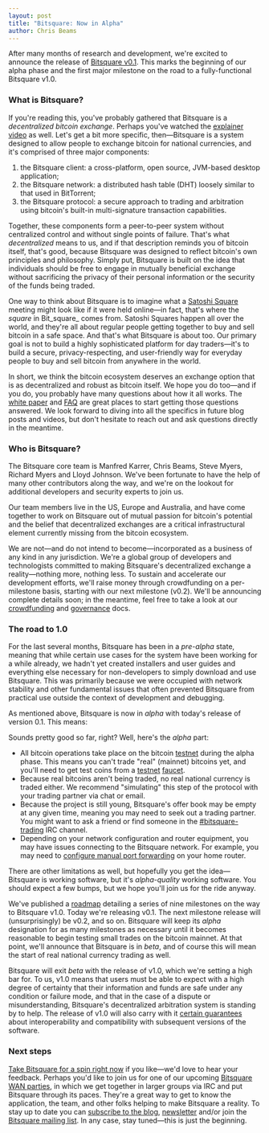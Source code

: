 ```yaml
---
layout: post
title: "Bitsquare: Now in Alpha"
author: Chris Beams
---
```

After many months of research and development, we're excited to announce the release of [Bitsquare v0.1][1]. This marks the beginning of our alpha phase and the first major milestone on the road to a fully-functional Bitsquare v1.0.

### What is Bitsquare?

If you're reading this, you've probably gathered that Bitsquare is a _decentralized bitcoin exchange_. Perhaps you've watched the [explainer video][2] as well. Let's get a bit more specific, then—Bitsquare is a system designed to allow people to exchange bitcoin for national currencies, and it's comprised of three major components:

 1. the Bitsquare client: a cross-platform, open source, JVM-based desktop application;
 2. the Bitsquare network: a distributed hash table (DHT) loosely similar to that used in BitTorrent;
 3. the Bitsquare protocol: a secure approach to trading and arbitration using bitcoin's built-in multi-signature transaction capabilities.

Together, these components form a peer-to-peer system without centralized control and without single points of failure. That's what _decentralized_ means to us, and if that description reminds you of bitcoin itself, that's good, because Bitsquare was designed to reflect bitcoin's own principles and philosophy. Simply put, Bitsquare is built on the idea that individuals should be free to engage in mutually beneficial exchange without sacrificing the privacy of their personal information or the security of the funds being traded.

One way to think about Bitsquare is to imagine what a [Satoshi Square][3] meeting might look like if it were held online—in fact, that's where the _square_ in Bit_square_ comes from. Satoshi Squares happen all over the world, and they're all about regular people getting together to buy and sell bitcoin in a safe space. And that's what Bitsquare is about too. Our primary goal is not to build a highly sophisticated platform for day traders—it's to build a secure, privacy-respecting, and user-friendly way for everyday people to buy and sell bitcoin from anywhere in the world.

In short, we think the bitcoin ecosystem deserves an exchange option that is as decentralized and robust as bitcoin itself. We hope you do too—and if you do, you probably have many questions about how it all works. The [white paper][4] and [FAQ][5] are great places to start getting those questions answered. We look forward to diving into all the specifics in future blog posts and videos, but don't hesitate to reach out and ask questions directly in the meantime.

### Who is Bitsquare?

The Bitsquare core team is Manfred Karrer, Chris Beams, Steve Myers, Richard Myers and Lloyd Johnson. We've been fortunate to have the help of many other contributors along the way, and we're on the lookout for additional developers and security experts to join us.

Our team members live in the US, Europe and Australia, and have come together to work on Bitsquare out of mutual passion for bitcoin's potential and the belief that decentralized exchanges are a critical infrastructural element currently missing from the bitcoin ecosystem.

We are not—and do not intend to become—incorporated as a business of any kind in any jurisdiction. We're a global group of developers and technologists committed to making Bitsquare's decentralized exchange a reality—nothing more, nothing less. To sustain and accelerate our development efforts, we'll raise money through crowdfunding on a per-milestone basis, starting with our next milestone (v0.2). We'll be announcing complete details soon; in the meantime, feel free to take a look at our [crowdfunding][8] and [governance][9] docs.

### The road to 1.0

For the last several months, Bitsquare has been in a _pre-alpha_ state, meaning that while certain use cases for the system have been working for a while already, we hadn't yet created installers and user guides and everything else necessary for non-developers to simply download and use Bitsquare. This was primarily because we were occupied with network stability and other fundamental issues that often prevented Bitsquare from practical use outside the context of development and debugging.

As mentioned above, Bitsquare is now in _alpha_ with today's release of version 0.1. This means:

Sounds pretty good so far, right? Well, here's the _alpha_ part:

 - All bitcoin operations take place on the bitcoin [testnet][10] during the alpha phase. This means you can't trade "real" (mainnet) bitcoins yet, and you'll need to get test coins from a [testnet][11] [faucet][12].
 - Because real bitcoins aren't being traded, no real national currency is traded either. We recommend "simulating" this step of the protocol with your trading partner via chat or email.
 - Because the project is still young, Bitsquare's offer book may be empty at any given time, meaning you may need to seek out a trading partner. You might want to ask a friend or find someone in the [#bitsquare-trading][14] IRC channel.
 - Depending on your network configuration and router equipment, you may have issues connecting to the Bitsquare network. For example, you may need to [configure manual port forwarding][15] on your home router.

There are other limitations as well, but hopefully you get the idea—Bitsquare is working software, but it's _alpha-quality_ working software. You should expect a few bumps, but we hope you'll join us for the ride anyway.

We've published a [roadmap][16] detailing a series of nine milestones on the way to Bitsquare v1.0. Today we're releasing v0.1. The next milestone release will (unsurprisingly) be v0.2, and so on. Bitsquare will keep its _alpha_ designation for as many milestones as necessary until it becomes reasonable to begin testing small trades on the bitcoin mainnet. At that point, we'll announce that Bitsquare is in _beta_, and of course this will mean the start of real national currency trading as well.

Bitsquare will exit _beta_ with the release of v1.0, which we're setting a high bar for. To us, v1.0 means that users must be able to expect with a high degree of certainty that their information and funds are safe under any condition or failure mode, and that in the case of a dispute or misunderstanding, Bitsquare's decentralized arbitration system is standing by to help. The release of v1.0 will also carry with it [certain guarantees][17] about interoperability and compatibility with subsequent versions of the software.

### Next steps

[Take Bitsquare for a spin right now][1] if you like—we'd love to hear your feedback. Perhaps you'd like to join us for one of our upcoming [Bitsquare WAN parties][18], in which we get together in larger groups via IRC and put Bitsquare through its paces. They're a great way to get to know the application, the team, and other folks helping to make Bitsquare a reality. To stay up to date you can [subscribe to the blog][19], [newsletter][20] and/or join the [Bitsquare mailing list][21]. In any case, stay tuned—this is just the beginning.

[1]: https://github.com/bitsquare/bitsquare/releases/v0.1.0
[2]: https://vimeo.com/113838717
[3]: https://twitter.com/SatoshiATX
[4]: /docs/bitsquare.pdf
[5]: /faq/
[8]: /crowdfunding/
[9]: /governance/
[10]: https://en.bitcoin.it/wiki/Testnet
[11]: http://faucet.xeno-genesis.com/
[12]: http://tpfaucet.appspot.com/
[14]: http://webchat.freenode.net/?channels=bitsquare-trading
[15]: https://github.com/bitsquare/bitsquare/wiki/How-to-setup-port-forwarding
[16]: /roadmap/
[17]: http://semver.org/
[18]: https://github.com/bitsquare/bitsquare/wiki/Bitsquare-WAN-Parties
[19]: /blog/feed
[20]: http://bitsquare.us9.list-manage.com/subscribe?u=fee3c64b1504e7835a98b0ed3&id=dc09b9ca64
[21]: /community/#mailing-list
